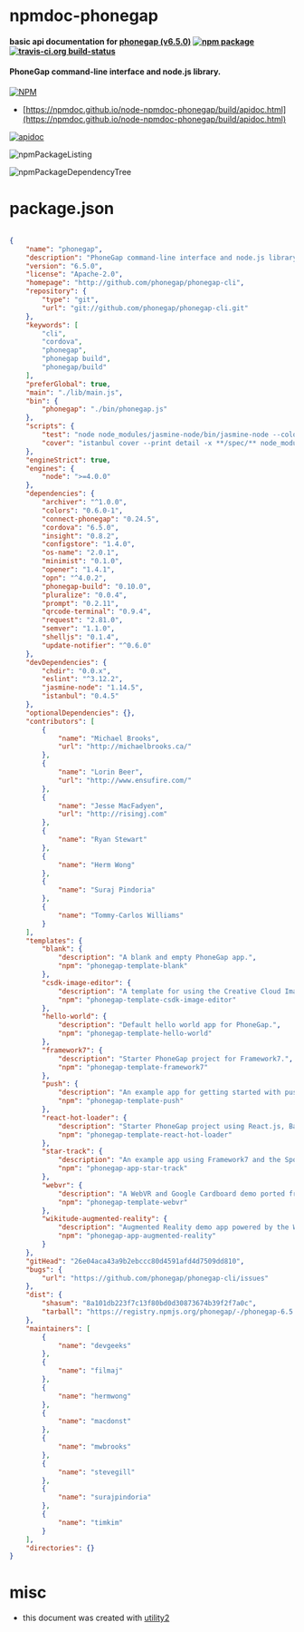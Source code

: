 # npmdoc-phonegap

#### basic api documentation for  [phonegap (v6.5.0)](http://github.com/phonegap/phonegap-cli)  [![npm package](https://img.shields.io/npm/v/npmdoc-phonegap.svg?style=flat-square)](https://www.npmjs.org/package/npmdoc-phonegap) [![travis-ci.org build-status](https://api.travis-ci.org/npmdoc/node-npmdoc-phonegap.svg)](https://travis-ci.org/npmdoc/node-npmdoc-phonegap)

#### PhoneGap command-line interface and node.js library.

[![NPM](https://nodei.co/npm/phonegap.png?downloads=true&downloadRank=true&stars=true)](https://www.npmjs.com/package/phonegap)

- [https://npmdoc.github.io/node-npmdoc-phonegap/build/apidoc.html](https://npmdoc.github.io/node-npmdoc-phonegap/build/apidoc.html)

[![apidoc](https://npmdoc.github.io/node-npmdoc-phonegap/build/screenCapture.buildCi.browser.%252Ftmp%252Fbuild%252Fapidoc.html.png)](https://npmdoc.github.io/node-npmdoc-phonegap/build/apidoc.html)

![npmPackageListing](https://npmdoc.github.io/node-npmdoc-phonegap/build/screenCapture.npmPackageListing.svg)

![npmPackageDependencyTree](https://npmdoc.github.io/node-npmdoc-phonegap/build/screenCapture.npmPackageDependencyTree.svg)



# package.json

```json

{
    "name": "phonegap",
    "description": "PhoneGap command-line interface and node.js library.",
    "version": "6.5.0",
    "license": "Apache-2.0",
    "homepage": "http://github.com/phonegap/phonegap-cli",
    "repository": {
        "type": "git",
        "url": "git://github.com/phonegap/phonegap-cli.git"
    },
    "keywords": [
        "cli",
        "cordova",
        "phonegap",
        "phonegap build",
        "phonegap/build"
    ],
    "preferGlobal": true,
    "main": "./lib/main.js",
    "bin": {
        "phonegap": "./bin/phonegap.js"
    },
    "scripts": {
        "test": "node node_modules/jasmine-node/bin/jasmine-node --color spec; node_modules/eslint/bin/eslint.js ./ --ignore-path .gitignore",
        "cover": "istanbul cover --print detail -x **/spec/** node_modules/jasmine-node/bin/jasmine-node -- --color spec"
    },
    "engineStrict": true,
    "engines": {
        "node": ">=4.0.0"
    },
    "dependencies": {
        "archiver": "^1.0.0",
        "colors": "0.6.0-1",
        "connect-phonegap": "0.24.5",
        "cordova": "6.5.0",
        "insight": "0.8.2",
        "configstore": "1.4.0",
        "os-name": "2.0.1",
        "minimist": "0.1.0",
        "opener": "1.4.1",
        "opn": "^4.0.2",
        "phonegap-build": "0.10.0",
        "pluralize": "0.0.4",
        "prompt": "0.2.11",
        "qrcode-terminal": "0.9.4",
        "request": "2.81.0",
        "semver": "1.1.0",
        "shelljs": "0.1.4",
        "update-notifier": "^0.6.0"
    },
    "devDependencies": {
        "chdir": "0.0.x",
        "eslint": "^3.12.2",
        "jasmine-node": "1.14.5",
        "istanbul": "0.4.5"
    },
    "optionalDependencies": {},
    "contributors": [
        {
            "name": "Michael Brooks",
            "url": "http://michaelbrooks.ca/"
        },
        {
            "name": "Lorin Beer",
            "url": "http://www.ensufire.com/"
        },
        {
            "name": "Jesse MacFadyen",
            "url": "http://risingj.com"
        },
        {
            "name": "Ryan Stewart"
        },
        {
            "name": "Herm Wong"
        },
        {
            "name": "Suraj Pindoria"
        },
        {
            "name": "Tommy-Carlos Williams"
        }
    ],
    "templates": {
        "blank": {
            "description": "A blank and empty PhoneGap app.",
            "npm": "phonegap-template-blank"
        },
        "csdk-image-editor": {
            "description": "A template for using the Creative Cloud Image Editor.",
            "npm": "phonegap-template-csdk-image-editor"
        },
        "hello-world": {
            "description": "Default hello world app for PhoneGap.",
            "npm": "phonegap-template-hello-world"
        },
        "framework7": {
            "description": "Starter PhoneGap project for Framework7.",
            "npm": "phonegap-template-framework7"
        },
        "push": {
            "description": "An example app for getting started with push notifications",
            "npm": "phonegap-template-push"
        },
        "react-hot-loader": {
            "description": "Starter PhoneGap project using React.js, Babel, Webpack and Hot Reloading.",
            "npm": "phonegap-template-react-hot-loader"
        },
        "star-track": {
            "description": "An example app using Framework7 and the Spotify API.",
            "npm": "phonegap-app-star-track"
        },
        "webvr": {
            "description": "A WebVR and Google Cardboard demo ported from borismus/webvr-boilerplate.",
            "npm": "phonegap-template-webvr"
        },
        "wikitude-augmented-reality": {
            "description": "Augmented Reality demo app powered by the Wikitude plugin",
            "npm": "phonegap-app-augmented-reality"
        }
    },
    "gitHead": "26e04aca43a9b2ebccc80d4591afd4d7509dd810",
    "bugs": {
        "url": "https://github.com/phonegap/phonegap-cli/issues"
    },
    "dist": {
        "shasum": "8a101db223f7c13f80bd0d30873674b39f2f7a0c",
        "tarball": "https://registry.npmjs.org/phonegap/-/phonegap-6.5.0.tgz"
    },
    "maintainers": [
        {
            "name": "devgeeks"
        },
        {
            "name": "filmaj"
        },
        {
            "name": "hermwong"
        },
        {
            "name": "macdonst"
        },
        {
            "name": "mwbrooks"
        },
        {
            "name": "stevegill"
        },
        {
            "name": "surajpindoria"
        },
        {
            "name": "timkim"
        }
    ],
    "directories": {}
}
```



# misc
- this document was created with [utility2](https://github.com/kaizhu256/node-utility2)
